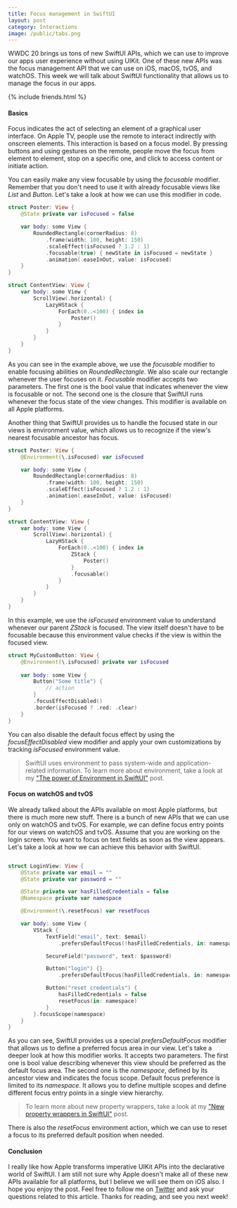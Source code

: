 ```yaml
---
title: Focus management in SwiftUI
layout: post
category: Interactions
image: /public/tabs.png
---
```


WWDC 20 brings us tons of new SwiftUI APIs, which we can use to improve our apps user experience without using UIKit. One of these new APIs was the focus management API that we can use on iOS, macOS, tvOS, and watchOS. This week we will talk about SwiftUI functionality that allows us to manage the focus in our apps.

{% include friends.html %}

#### Basics
Focus indicates the act of selecting an element of a graphical user interface. On Apple TV, people use the remote to interact indirectly with onscreen elements. This interaction is based on a focus model. By pressing buttons and using gestures on the remote, people move the focus from element to element, stop on a specific one, and click to access content or initiate action.

You can easily make any view focusable by using the *focusable* modifier. Remember that you don't need to use it with already focusable views like *List* and *Button*. Let's take a look at how we can use this modifier in code.

```swift
struct Poster: View {
    @State private var isFocused = false

    var body: some View {
        RoundedRectangle(cornerRadius: 8)
            .frame(width: 100, height: 150)
            .scaleEffect(isFocused ? 1.2 : 1)
            .focusable(true) { newState in isFocused = newState }
            .animation(.easeInOut, value: isFocused)
    }
}

struct ContentView: View {
    var body: some View {
        ScrollView(.horizontal) {
            LazyHStack {
                ForEach(0..<100) { index in
                    Poster()
                }
            }
        }
    }
}
```

As you can see in the example above, we use the *focusable* modifier to enable focusing abilities on *RoundedRectangle*. We also scale our rectangle whenever the user focuses on it. *Focusable* modifier accepts two parameters. The first one is the bool value that indicates whenever the view is focusable or not. The second one is the closure that SwiftUI runs whenever the focus state of the view changes. This modifier is available on all Apple platforms.

Another thing that SwiftUI provides us to handle the focused state in our views is environment value, which allows us to recognize if the view's nearest focusable ancestor has focus.

```swift
struct Poster: View {
    @Environment(\.isFocused) var isFocused

    var body: some View {
        RoundedRectangle(cornerRadius: 8)
            .frame(width: 100, height: 150)
            .scaleEffect(isFocused ? 1.2 : 1)
            .animation(.easeInOut, value: isFocused)
    }
}

struct ContentView: View {
    var body: some View {
        ScrollView(.horizontal) {
            LazyHStack {
                ForEach(0..<100) { index in
                    ZStack {
                        Poster()
                    }
                    .focusable()
                }
            }
        }
    }
}
```

In this example, we use the *isFocused* environment value to understand whenever our parent *ZStack* is focused. The view itself doesn't have to be focusable because this environment value checks if the view is within the focused view. 

```swift
struct MyCustomButton: View {
    @Environment(\.isFocused) private var isFocused
    
    var body: some View {
        Button("Some title") {
            // action
        }
        .focusEffectDisabled()
        .border(isFocused ? .red: .clear)
    }
}
```

You can also disable the default focus effect by using the *focusEffectDisabled* view modifier and apply your own customizations by tracking *isFocused* environment value.

> SwiftUI uses environment to pass system-wide and application-related information. To learn more about environment, take a look at my ["The power of Environment in SwiftUI"](/2019/08/21/the-power-of-environment-in-swiftui/) post.

#### Focus on watchOS and tvOS
We already talked about the APIs available on most Apple platforms, but there is much more new stuff. There is a bunch of new APIs that we can use only on watchOS and tvOS. For example, we can define focus entry points for our views on watchOS and tvOS. Assume that you are working on the login screen. You want to focus on text fields as soon as the view appears. Let's take a look at how we can achieve this behavior with SwiftUI.

```swift

struct LoginView: View {
    @State private var email = ""
    @State private var password = ""

    @State private var hasFilledCredentials = false
    @Namespace private var namespace

    @Environment(\.resetFocus) var resetFocus

    var body: some View {
        VStack {
            TextField("email", text: $email)
                .prefersDefaultFocus(!hasFilledCredentials, in: namespace)

            SecureField("password", text: $password)

            Button("login") {}
                .prefersDefaultFocus(hasFilledCredentials, in: namespace)

            Button("reset credentials") {
                hasFilledCredentials = false
                resetFocus(in: namespace)
            }
        }.focusScope(namespace)
    }
}
```

As you can see, SwiftUI provides us a special *prefersDefaultFocus* modifier that allows us to define a preferred focus area in our view. Let's take a deeper look at how this modifier works. It accepts two parameters. The first one is bool value describing whenever this view should be preferred as the default focus area. The second one is the *namespace*, defined by its ancestor view and indicates the focus scope. Default focus preference is limited to its *namespace*. It allows you to define multiple scopes and define different focus entry points in a single view hierarchy.

> To learn more about new property wrappers, take a look at my ["New property wrappers in SwiftUI"](/2020/06/29/new-property-wrappers-in-swiftui/) post.

There is also the *resetFocus* environment action, which we can use to reset a focus to its preferred default position when needed.

#### Conclusion
I really like how Apple transforms imperative UIKit APIs into the declarative world of SwiftUI. I am still not sure why Apple doesn't make all of these new APIs available for all platforms, but I believe we will see them on iOS also. I hope you enjoy the post. Feel free to follow me on [Twitter](https://twitter.com/mecid) and ask your questions related to this article. Thanks for reading, and see you next week!
